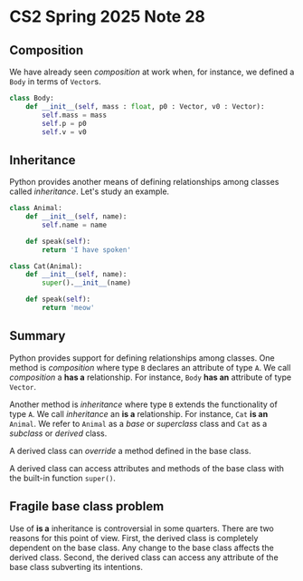 # CS2 Spring 2025 Note 28

## Composition

We have already seen *composition* at work when, for instance, we defined a
`Body` in terms of `Vector`s.

```python
class Body:
    def __init__(self, mass : float, p0 : Vector, v0 : Vector):
        self.mass = mass
        self.p = p0
        self.v = v0
```

## Inheritance

Python provides another means of defining relationships among classes called 
*inheritance*.  Let's study an example.

```python
class Animal:
    def __init__(self, name):
        self.name = name

    def speak(self):
        return 'I have spoken'

class Cat(Animal):
    def __init__(self, name):
        super().__init__(name)

    def speak(self):
        return 'meow'
```

## Summary

Python provides support for defining relationships among classes.  One method
is *composition* where type `B` declares an attribute of type `A`.  We call
*composition* a **has a** relationship.  For instance, `Body` **has an**
attribute of type `Vector`.

Another method is *inheritance* where type `B` extends the functionality of type
`A`.  We call *inheritance* an **is a** relationship.  For instance, `Cat` **is
an** `Animal`.  We refer to `Animal` as a *base* or *superclass* class and `Cat`
as a *subclass* or *derived* class.

A derived class can *override* a method defined in the base class.

A derived class can access attributes and methods of the base class with the
built-in function `super()`.

## Fragile base class problem

Use of **is a** inheritance is controversial in some quarters.  There are two
reasons for this point of view.  First, the derived class is completely
dependent on the base class.  Any change to the base class affects the derived
class.  Second, the derived class can access any attribute of the base class
subverting its intentions.
